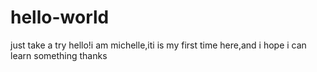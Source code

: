 # hello-world
just take a try
hello!i am michelle,iti is my first time here,and i hope i can learn something
thanks
